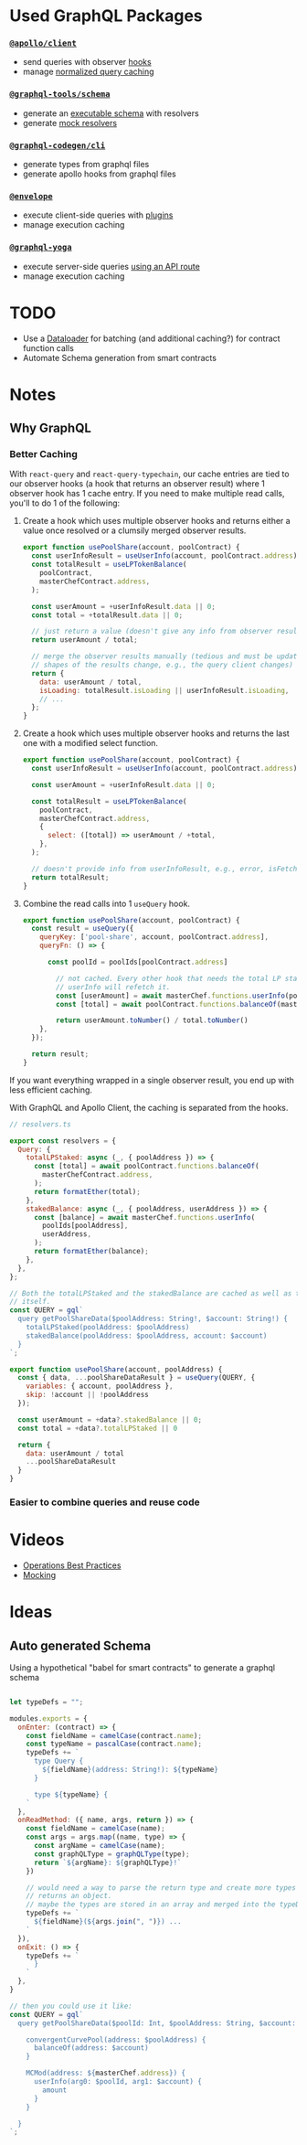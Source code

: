 # Used GraphQL Packages

### [`@apollo/client`](https://www.apollographql.com/docs/react/)

- send queries with observer [hooks](https://www.apollographql.com/docs/react/api/react/hooks)
- manage [normalized query caching](https://www.apollographql.com/docs/react/caching/overview/#data-normalization)

### [`@graphql-tools/schema`](https://www.graphql-tools.com/docs/api/modules/schema_src)

- generate an [executable schema](https://www.graphql-tools.com/docs/generate-schema) with resolvers
- generate [mock resolvers](https://www.graphql-tools.com/docs/mocking)

### [`@graphql-codegen/cli`](https://www.graphql-code-generator.com/docs/getting-started)

- generate types from graphql files
- generate apollo hooks from graphql files

### [`@envelope`](https://www.envelop.dev/docs)

- execute client-side queries with [plugins](https://www.envelop.dev/plugins)
- manage execution caching

### [`@graphql-yoga`](https://www.graphql-yoga.com/docs/quick-start)

- execute server-side queries [using an API route](https://www.graphql-yoga.com/docs/integrations/integration-with-nextjs)
- manage execution caching

# TODO

- Use a [Dataloader](https://github.com/graphql/dataloader) for batching (and additional caching?) for contract function calls
- Automate Schema generation from smart contracts

# Notes

## Why GraphQL

### Better Caching

With `react-query` and `react-query-typechain`, our cache entries are tied to our observer hooks (a hook that returns an observer result) where 1 observer hook has 1 cache entry. If you need to make multiple read calls, you'll to do 1 of the following:

1. Create a hook which uses multiple observer hooks and returns either a value once resolved or a clumsily merged observer results.

   ```js
   export function usePoolShare(account, poolContract) {
     const userInfoResult = useUserInfo(account, poolContract.address);
     const totalResult = useLPTokenBalance(
       poolContract,
       masterChefContract.address,
     );

     const userAmount = +userInfoResult.data || 0;
     const total = +totalResult.data || 0;

     // just return a value (doesn't give any info from observer results)
     return userAmount / total;

     // merge the observer results manually (tedious and must be updated if the
     // shapes of the results change, e.g., the query client changes)
     return {
       data: userAmount / total,
       isLoading: totalResult.isLoading || userInfoResult.isLoading,
       // ...
     };
   }
   ```

2. Create a hook which uses multiple observer hooks and returns the last one with a modified select function.

   ```js
   export function usePoolShare(account, poolContract) {
     const userInfoResult = useUserInfo(account, poolContract.address);

     const userAmount = +userInfoResult.data || 0;

     const totalResult = useLPTokenBalance(
       poolContract,
       masterChefContract.address,
       {
         select: ([total]) => userAmount / +total,
       },
     );

     // doesn't provide info from userInfoResult, e.g., error, isFetched
     return totalResult;
   }
   ```

3. Combine the read calls into 1 `useQuery` hook.

   ```js
   export function usePoolShare(account, poolContract) {
     const result = useQuery({
       queryKey: ['pool-share', account, poolContract.address],
       queryFn: () => {

         const poolId = poolIds[poolContract.address]

           // not cached. Every other hook that needs the total LP staked or
           // userInfo will refetch it.
           const [userAmount] = await masterChef.functions.userInfo(poolId, account)
           const [total] = await poolContract.functions.balanceOf(masterChefContract.address)

           return userAmount.toNumber() / total.toNumber()
       },
     });

     return result;
   }
   ```

If you want everything wrapped in a single observer result, you end up with less efficient caching.

With GraphQL and Apollo Client, the caching is separated from the hooks.

```js
// resolvers.ts

export const resolvers = {
  Query: {
    totalLPStaked: async (_, { poolAddress }) => {
      const [total] = await poolContract.functions.balanceOf(
        masterChefContract.address,
      );
      return formatEther(total);
    },
    stakedBalance: async (_, { poolAddress, userAddress }) => {
      const [balance] = await masterChef.functions.userInfo(
        poolIds[poolAddress],
        userAddress,
      );
      return formatEther(balance);
    },
  },
};
```

```js
// Both the totalLPStaked and the stakedBalance are cached as well as the query
// itself.
const QUERY = gql`
  query getPoolShareData($poolAddress: String!, $account: String!) {
    totalLPStaked(poolAddress: $poolAddress)
    stakedBalance(poolAddress: $poolAddress, account: $account)
  }
`;

export function usePoolShare(account, poolAddress) {
  const { data, ...poolShareDataResult } = useQuery(QUERY, {
    variables: { account, poolAddress },
    skip: !account || !poolAddress
  });

  const userAmount = +data?.stakedBalance || 0;
  const total = +data?.totalLPStaked || 0

  return {
    data: userAmount / total
    ...poolShareDataResult
  }
}
```

### Easier to combine queries and reuse code

# Videos

- [Operations Best Practices](https://youtu.be/fG8zy1OROp4?t=899)
- [Mocking](https://www.youtube.com/watch?v=3FIijq7qetI&t=1185s)

# Ideas

## Auto generated Schema

Using a hypothetical "babel for smart contracts" to generate a graphql schema

```js // psuedo

let typeDefs = "";

modules.exports = {
  onEnter: (contract) => {
    const fieldName = camelCase(contract.name);
    const typeName = pascalCase(contract.name);
    typeDefs += `
      type Query {
        ${fieldName}(address: String!): ${typeName}
      }

      type ${typeName} {
    `
  },
  onReadMethod: ({ name, args, return }) => {
    const fieldName = camelCase(name);
    const args = args.map((name, type) => {
      const argName = camelCase(name);
      const graphQLType = graphQLType(type);
      return `${argName}: ${graphQLType}!`
    })

    // would need a way to parse the return type and create more types if it
    // returns an object.
    // maybe the types are stored in an array and merged into the typeDefs later
    typeDefs += `
      ${fieldName}(${args.join(", ")}) ...
    `
  }),
  onExit: () => {
    typeDefs += `
      }
    `
  },
}

// then you could use it like:
const QUERY = gql`
  query getPoolShareData($poolId: Int, $poolAddress: String, $account: String) {

    convergentCurvePool(address: $poolAddress) {
      balanceOf(address: $account)
    }

    MCMod(address: ${masterChef.address}) {
      userInfo(arg0: $poolId, arg1: $account) {
        amount
      }
    }

  }
`;
```
